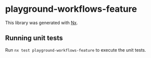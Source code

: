 # playground-workflows-feature

This library was generated with [Nx](https://nx.dev).

## Running unit tests

Run `nx test playground-workflows-feature` to execute the unit tests.
